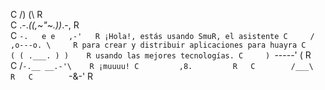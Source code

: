 
C       /)   (\       R    
C  .-._((,~"~.))_.-,  R  
C   `-.   e e   ,-'   R ¡Hola!, estás usando SmuR, el asistente
C     / ,o---o. \     R para crear y distribuir aplicaciones para huayra
C    ( ( .___. ) )    R usando las mejores tecnologías.
C     ) `-----' (     R  
C    /`-.__ __.-'\    R ¡muuuu!
C         ,8.         R  
C        /___\        R  
C        `-&-'        R  
